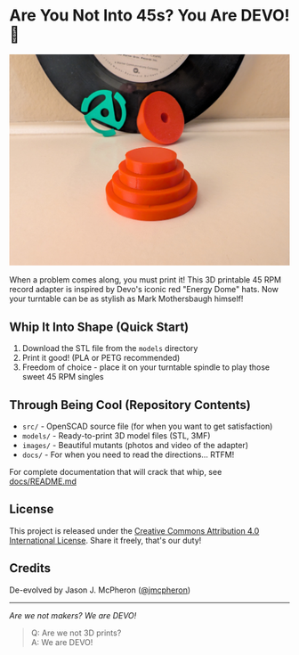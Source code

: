 # Are You Not Into 45s? You Are DEVO! 🎵

![Devo Energy Dome Adapter](images/cover.jpg)

When a problem comes along, you must print it! This 3D printable 45 RPM record adapter is inspired by Devo's iconic red "Energy Dome" hats. Now your turntable can be as stylish as Mark Mothersbaugh himself!

## Whip It Into Shape (Quick Start)

1. Download the STL file from the `models` directory
2. Print it good! (PLA or PETG recommended)
3. Freedom of choice - place it on your turntable spindle to play those sweet 45 RPM singles

## Through Being Cool (Repository Contents)

- `src/` - OpenSCAD source file (for when you want to get satisfaction)
- `models/` - Ready-to-print 3D model files (STL, 3MF)
- `images/` - Beautiful mutants (photos and video of the adapter)
- `docs/` - For when you need to read the directions... RTFM!

For complete documentation that will crack that whip, see [docs/README.md](docs/README.md)

## License

This project is released under the [Creative Commons Attribution 4.0 International License](https://creativecommons.org/licenses/by/4.0/). Share it freely, that's our duty!

## Credits

De-evolved by Jason J. McPheron ([@jmcpheron](https://github.com/jmcpheron))

---

*Are we not makers? We are DEVO!* 

> Q: Are we not 3D prints?  
> A: We are DEVO! 